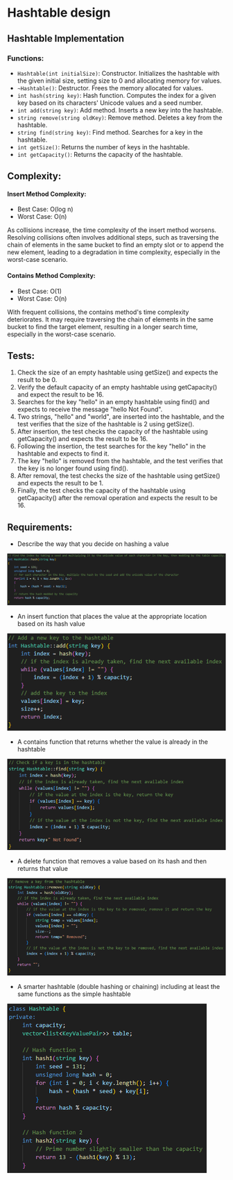 # Hashtable design

## Hashtable Implementation

### Functions:

- `Hashtable(int initialSize)`: Constructor. Initializes the hashtable with the given initial size, setting size to 0 and allocating memory for values.
- `~Hashtable()`: Destructor. Frees the memory allocated for values.
- `int hash(string key)`: Hash function. Computes the index for a given key based on its characters' Unicode values and a seed number.
- `int add(string key)`: Add method. Inserts a new key into the hashtable.
- `string remove(string oldKey)`: Remove method. Deletes a key from the hashtable.
- `string find(string key)`: Find method. Searches for a key in the hashtable.
- `int getSize()`: Returns the number of keys in the hashtable.
- `int getCapacity()`: Returns the capacity of the hashtable.

## Complexity:

#### **Insert Method Complexity:**

- Best Case: O(log n)
- Worst Case: O(n)

As collisions increase, the time complexity of the insert method worsens. Resolving collisions often involves additional steps, such as traversing the chain of elements in the same bucket to find an empty slot or to append the new element, leading to a degradation in time complexity, especially in the worst-case scenario.

#### **Contains Method Complexity:**

- Best Case: O(1)
- Worst Case: O(n)

With frequent collisions, the contains method's time complexity deteriorates. It may require traversing the chain of elements in the same bucket to find the target element, resulting in a longer search time, especially in the worst-case scenario.

## Tests:
1. Check the size of an empty hashtable using getSize() and expects the result to be 0.
2. Verify the default capacity of an empty hashtable using getCapacity() and expect the result to be 16.
3. Searches for the key "hello" in an empty hashtable using find() and expects to receive the message "hello Not Found".
5. Two strings, "hello" and "world", are inserted into the hashtable, and the test verifies that the size of the hashtable is 2 using getSize().
6. After insertion, the test checks the capacity of the hashtable using getCapacity() and expects the result to be 16.
7. Following the insertion, the test searches for the key "hello" in the hashtable and expects to find it.
8. The key "hello" is removed from the hashtable, and the test verifies that the key is no longer found using find().
9. After removal, the test checks the size of the hashtable using getSize() and expects the result to be 1.
10. Finally, the test checks the capacity of the hashtable using getCapacity() after the removal operation and expects the result to be 16.

## Requirements:

- Describe the way that you decide on hashing a value

![alt text](image.png)

- An insert function that places the value at the appropriate location based on its hash value

![alt text](image-1.png)

- A contains function that returns whether the value is already in the hashtable

![alt text](image-2.png)

- A delete function that removes a value based on its hash and then returns that value

![alt text](image-3.png)

- A smarter hashtable (double hashing or chaining) including at least the same functions as the simple hashtable

![alt text](image-5.png)
